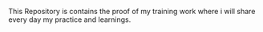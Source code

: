 This Repository is contains the proof of my training work where i will share every day my practice and learnings.
